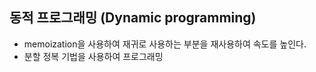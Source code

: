 ## 동적 프로그래밍 (Dynamic programming)
- memoization을 사용하여 재귀로 사용하는 부분을 재사용하여 속도를 높인다. 
- 분할 정복 기법을 사용하여 프로그래밍